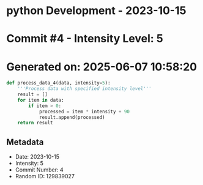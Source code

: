﻿# python Development - 2023-10-15
# Commit #4 - Intensity Level: 5
# Generated on: 2025-06-07 10:58:20
```python
def process_data_4(data, intensity=5):
    '''Process data with specified intensity level'''
    result = []
    for item in data:
        if item > 0:
            processed = item * intensity + 90
            result.append(processed)
    return result
```
## Metadata
- Date: 2023-10-15
- Intensity: 5
- Commit Number: 4
- Random ID: 129839027
